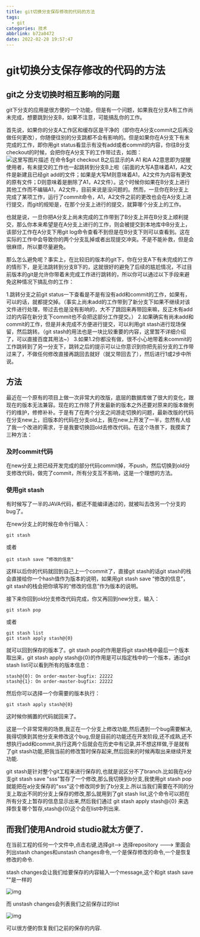 ```yaml
---
title: git切换分支保存修改的代码的方法
tags:
  - git
categories: 技术
abbrlink: b72a0472
date: 2022-02-28 19:57:47
---
```

# git切换分支保存修改的代码的方法

## git之 分支切换时相互影响的问题

git下分支的应用是很方便的一个功能，但是有一个问题，如果我在分支A有工作尚未完成，想要跳到分支B，如果不注意，可能搞乱你的工作。

首先说，如果你的分支A工作区和缓存区是干净的（即你在A分支commit之后再没做任何更改），你随便往别的分支跳都不会有影响的。但是如果你在A分支下有未完成的工作，即你用git status看显示有没有add或者commit的内容，你往B分支checkout的时候，会把你在A分支下的工作带过去，如图：	
![这里写图片描述](https://img-blog.csdn.net/20161205143114014)
在命令$git checkout B之后显示的A A1 和A A2意思即为提醒使用者，有未提交的工作也一起跳转到分支B上啦（前面的大写A意味着A1，A2文件是新建且已经git add的文件；如果是大写M则意味着A1，A2文件为内容有更改的原有文件；D则意味着是删除了A1，A2文件）。这个时候你如果在B分支上进行其他工作而不编辑A1，A2文件，目前来说是没问题的。然而，一旦你在B分支上完成了某项工作，运行了commit命令，A1，A2文件之前的更改也会在A分支上进行提交，而git的规矩是，在那个分支上进行的提交，就算哪个分支上的工作。

也就是说，一旦你把A分支上尚未完成的工作带到了B分支上并在B分支上顺利提交，那么你本来希望是在A分支上进行的工作，则会被提交到本地库中B分支上，该部分工作在A分支下用git log命令查看不到但是在B分支下则可以查看到。这在实际的工作中会导致你的两个分支乱掉或者出现提交冲突。不是不能补救，但是会很麻烦，所以要尽量避免。

那么怎么避免呢？事实上，在比较旧的版本的git下，你在分支A下有未完成的工作的情形下，是无法跳转到分支B下的，这就很好的避免了后续的尴尬情况，不过目前版本的git是允许你带着未完成工作进行跳转的，所以你可以通过以下手段来避免这种情况下搞乱你的工作：

1.跳转分支之前git status一下查看是不是有没有add和commit的工作，如果有，可以的话，就都提交掉。（事实上尚未add的工作带到了新分支下如果不继续对该文件进行处理，带过去也是没有影响的，大不了跳回来再带回来嘛，反正木有add过的内容在新分支下commit也不会把这部分工作提交。）
2.如果确实有尚未add和commit的工作，但是并未完成不方便进行提交，可以利用git stash进行现场保留，然后跳转。（git stash的用法也是一块比较重要的内容，这里暂不详细介绍了，可以直接百度其用法~）
3.如果1.2你都没有做，很不小心地带着未commit的工作跳转到了另一分支下，跳转之后的提示可以让你意识到你把先前分支的工作带过来了，不做任何修改直接再跳回去就好（就又带回去了），然后进行1或2步中所说。

## 方法

最近在一个原有的项目上做一次非常大的改版，底层的数据库做了很大的变化，跟现在的版本无法兼容。现在的工作除了开发最新的版本之外还要对原来的版本做例行的维护，修修补补。于是有了在两个分支之间游走切换的问题，最新改版的代码在分支new上，旧版本的代码在分支old上，我在new上开发了一半，忽然有人给了我一个改进的需求，于是我要切换回old去修改代码。在这个场景下，我摸索了三种方法：

### 及时commit代码

在new分支上把已经开发完成的部分代码commit掉，不push，然后切换到old分支修改代码，做完了commit，所有分支互不影响，这是一个理想的方法。

 

### 使用git stash

有时候写了一半的JAVA代码，都还不能编译通过的，就被叫去改另一个分支的bug了。

在new分支上的时候在命令行输入：

```
git stash
```

或者

```
git stash save “修改的信息"
```

这样以后你的代码就回到自己上一个commit了，直接git stash的话git stash的栈会直接给你一个hash值作为版本的说明，如果用git stash save “修改的信息”，git stash的栈会把你填写的“修改的信息”作为版本的说明。

接下来你回到old分支修改代码完成，你又再回到new分支，输入：

```
git stash pop
```

或者

```
git stash list
git stash apply stash@{0}
```

就可以回到保存的版本了。git stash pop的作用是将git stash栈中最后一个版本取出来，git stash apply stash@{0}的作用是可以指定栈中的一个版本，通过git stash list可以看到所有的版本信息：

```
stash@{0}: On order-master-bugfix: 22222
stash@{1}: On order-master-bugfix: 22222
```

然后你可以选择一个你需要的版本执行：

```
git stash apply stash@{0}
```

这时候你搁置的代码就回来了。



这是一个非常常用的场景,我正在一个分支上修改功能,然后遇到一个bug需要解决,我得切换到其他分支来修改这个bug,但是目前的功能还在开发阶段,还不成熟,还不想执行add和commit,执行这两个后就会在历史中有记录,并不想这样做,于是就有了git stash功能,把我当前的修改暂时保存起来,然后回来的时候再取出来继续开发功能.

git stash是针对整个git工程来进行保存的,也就是说区分不了branch.比如我在a分支git stash save "sss"暂存了一个修改,那么我切换到b分支,我使用git stash pop 就能把在a分支保存的"sss"这个修改同步到了b分支上.所以当我们需要在不同的分支上取出不同的分支上保存的修改,那么就用到了git stash list,这个命令可以把在所有分支上暂存的信息显示出来,然后我们通过 git stash apply stash@{0} 来选择恢复哪个暂存,stash@{0}这个会在list中列出来.

## 而我们使用Android studio就太方便了.

在当前工程的任何一个文件中,点击右键,选择git--> 选择repository ---> 里面会列出stash changes和unstash changes命令,一个是保存修改的命令,一个是恢复修改的命令.

stash changes会让我们给要保存的内容输入一个message,这个和git stash save ""是一样的

![img](https://blog.csdn.net/anhenzhufeng/article/details/78052418)

而 unstash changes会列表我们之前保存过的list

![img](https://blog.csdn.net/anhenzhufeng/article/details/78052418)

可以很方便的恢复我们之前的保存的内容.

